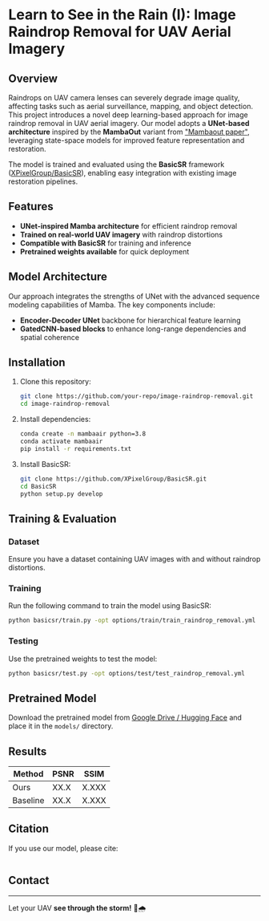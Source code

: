 # Learn to See in the Rain (I): Image Raindrop Removal for UAV Aerial Imagery

## Overview
Raindrops on UAV camera lenses can severely degrade image quality, affecting tasks such as aerial surveillance, mapping, and object detection. This project introduces a novel deep learning-based approach for image raindrop removal in UAV aerial imagery. Our model adopts a **UNet-based architecture** inspired by the **MambaOut** variant from ["Mambaout paper"](https://arxiv.org/pdf/2405.07992), leveraging state-space models for improved feature representation and restoration.

The model is trained and evaluated using the **BasicSR** framework ([XPixelGroup/BasicSR](https://github.com/XPixelGroup/BasicSR)), enabling easy integration with existing image restoration pipelines.

## Features
- **UNet-inspired Mamba architecture** for efficient raindrop removal
- **Trained on real-world UAV imagery** with raindrop distortions
- **Compatible with BasicSR** for training and inference
- **Pretrained weights available** for quick deployment

## Model Architecture
Our approach integrates the strengths of UNet with the advanced sequence modeling capabilities of Mamba. The key components include:
- **Encoder-Decoder UNet** backbone for hierarchical feature learning
- **GatedCNN-based blocks** to enhance long-range dependencies and spatial coherence


## Installation
1. Clone this repository:
   ```bash
   git clone https://github.com/your-repo/image-raindrop-removal.git
   cd image-raindrop-removal
   ```
2. Install dependencies:
   ```bash
   conda create -n mambaair python=3.8
   conda activate mambaair
   pip install -r requirements.txt
   ```
3. Install BasicSR:
   ```bash
   git clone https://github.com/XPixelGroup/BasicSR.git
   cd BasicSR
   python setup.py develop
   ```

## Training & Evaluation
### Dataset
Ensure you have a dataset containing UAV images with and without raindrop distortions.

### Training
Run the following command to train the model using BasicSR:
```bash
python basicsr/train.py -opt options/train/train_raindrop_removal.yml
```

### Testing
Use the pretrained weights to test the model:
```bash
python basicsr/test.py -opt options/test/test_raindrop_removal.yml
```

## Pretrained Model
Download the pretrained model from [Google Drive / Hugging Face](#) and place it in the `models/` directory.

## Results
| Method | PSNR | SSIM |
|--------|------|------|
| Ours   | XX.X | X.XXX |
| Baseline | XX.X | X.XXX |

## Citation
If you use our model, please cite:
```

```

## Contact
<!-- For any inquiries, please open an issue or contact us at [your-email@example.com](mailto:your-email@example.com). -->

---
Let your UAV **see through the storm!** 🚁🌧️

